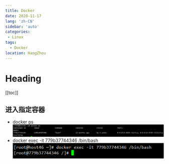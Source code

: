 ```yaml
---
title: Docker
date: 2020-11-17
lang: 'zh-CN'
sidebar: 'auto'
categories:
 - Linux
tags: 
  - Docker
location: HangZhou
---
```


# Heading
[[toc]]

## 进入指定容器
 - docker ps
    ![](/docker1.png)
 - docker exec -it 779b37744346 /bin/bash
    ![](/docker2.png)
